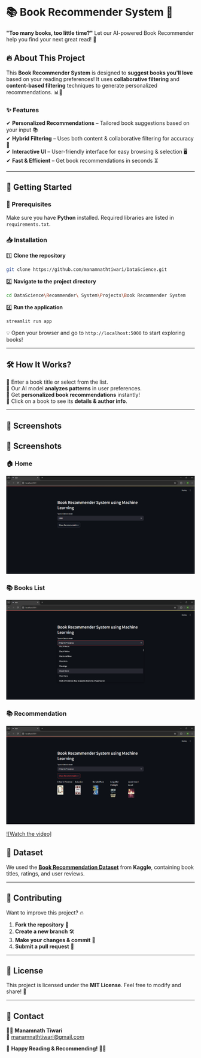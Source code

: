 
# 📚 Book Recommender System 📖  

**"Too many books, too little time?"** Let our AI-powered Book Recommender help you find your next great read! 🤩  

## 🔥 About This Project  
This **Book Recommender System** is designed to **suggest books you'll love** based on your reading preferences! It uses **collaborative filtering** and **content-based filtering** techniques to generate personalized recommendations. 📊📖  

### ✨ Features  
✔ **Personalized Recommendations** – Tailored book suggestions based on your input 📚  
✔ **Hybrid Filtering** – Uses both content & collaborative filtering for accuracy 🎯  
✔ **Interactive UI** – User-friendly interface for easy browsing & selection 🖥  
✔ **Fast & Efficient** – Get book recommendations in seconds ⏳  

---

## 🚀 Getting Started  

### 📌 Prerequisites  
Make sure you have **Python** installed. Required libraries are listed in `requirements.txt`.  

### 📥 Installation  
1️⃣ **Clone the repository**  
```bash
git clone https://github.com/manamnathtiwari/DataScience.git
```  
2️⃣ **Navigate to the project directory**  
```bash
cd DataScience\Recommender\ System\Projects\Book Recommender System
```  
 
4️⃣ **Run the application**  
```bash
streamlit run app
```  
💡 Open your browser and go to `http://localhost:5000` to start exploring books!  

---

## 🛠 How It Works?  
📌 Enter a book title or select from the list.  
📌 Our AI model **analyzes patterns** in user preferences.  
📌 Get **personalized book recommendations** instantly!  
📌 Click on a book to see its **details & author info**.  

---

## 🎨 Screenshots  

## 🎨 Screenshots  

### 🏠 Home  
![Home Page](Videos%20and%20Screenshot%20of%20the%20project/home.png)  

### 📚 Books List 
![Books list Page](Videos%20and%20Screenshot%20of%20the%20project/books.png)  

### 📚 Recommendation 
![Recommendation Page](Videos%20and%20Screenshot%20of%20the%20project/recommend.png) 

[![Watch the video]](Videos%20and%20Screenshot%20of%20the%20project/video.mp4)



## 📂 Dataset  
We used the **[Book Recommendation Dataset](https://www.kaggle.com/datasets/arashnic/book-recommendation-dataset)** from **Kaggle**, containing book titles, ratings, and user reviews.  

---

## 🤝 Contributing  
Want to improve this project? 🔥  
1. **Fork the repository** 🍴  
2. **Create a new branch** 🛠  
3. **Make your changes & commit** 🎯  
4. **Submit a pull request** 🚀  

---

## 📜 License  
This project is licensed under the **MIT License**. Feel free to modify and share! 🎉  

---

## 📩 Contact  
👨‍💻 **Manamnath Tiwari**  
📧 [manamnathtiwari@gmail.com](mailto:manamnathtiwari@gmail.com)  

🚀 **Happy Reading & Recommending!** 📖💡
